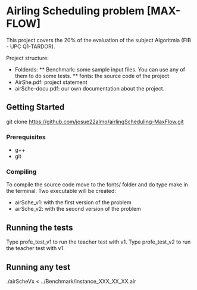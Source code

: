 # Airling Scheduling problem [MAX-FLOW]

This project covers the 20% of the evaluation of the subject Algoritmia (FIB - UPC Q1-TARDOR).

Project structure:

* Folderds:
  ** Benchmark: some sample input files. You can use any of them to do some tests.
  ** fonts: the source code of the project
* AirShe.pdf: project statement
* airSche-docu.pdf: our own documentation about the project.

## Getting Started

git clone https://github.com/josue22almo/airlingScheduling-MaxFlow.git

### Prerequisites

* g++
* git

### Compiling

To compile the source code move to the fonts/ folder and do type make in the terminal. Two executable will be created:
   * airSche_v1: with the first version of the problem
   * airSche_v2: with the second version of the problem

## Running the tests

Type profe_test_v1 to run the teacher test with v1. 
Type profe_test_v2 to run the teacher test with v1.

## Running any test

./airScheVx < ../Benchmark/instance_XXX_XX_XX.air
